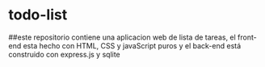 # todo-list
##este repositorio contiene una aplicacion web de lista de tareas, el front-end esta hecho con HTML, CSS y javaScript puros y el back-end está construido con express.js y sqlite
